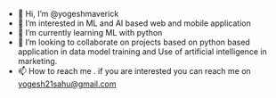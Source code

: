 - 👋 Hi, I’m @yogeshmaverick
- 👀 I’m interested in ML and  AI based web and  mobile application 
- 🌱 I’m currently learning ML with  python 
- 💞️ I’m looking to collaborate on projects based on python based application in data model training and Use  of artificial intelligence  in marketing.
- 📫 How to reach me . if you are interested  you  can reach me  on  yogesh21sahu@gmail.com

<!---
yogeshmaverick/yogeshmaverick is a ✨ special ✨ repository because its `README.md` (this file) appears on your GitHub profile.
You can click the Preview link to take a look at your changes.
--->
